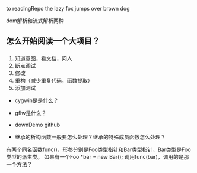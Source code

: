 to readingRepo
the lazy fox jumps over brown dog

dom解析和流式解析两种


## 怎么开始阅读一个大项目？

###

1. 知道意图，看文档，问人
2. 断点调试
3. 修改
4. 重构（减少重复代码，函数提取）
5. 添加测试


* cygwin是是什么？
* gflw是什么？
* downDemo github

* 继承的析构函数一般要怎么处理？继承的特殊成员函数怎么处理？

有两个同名函数func()，形参分别是Foo类型指针和Bar类型指针，Bar类型是Foo类型的派生类。
如果有一个Foo *bar = new Bar(); 调用func(bar)，调用的是那一个方法？